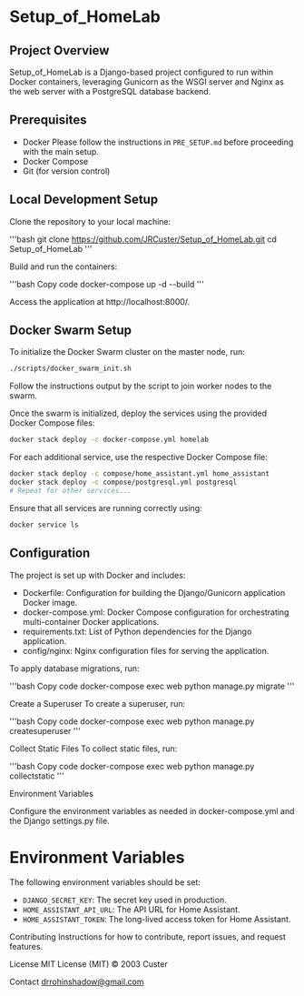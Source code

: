 
# Setup_of_HomeLab

## Project Overview

Setup_of_HomeLab is a Django-based project configured to run within Docker containers, leveraging Gunicorn as the WSGI server and Nginx as the web server with a PostgreSQL database backend.

## Prerequisites

- Docker
Please follow the instructions in `PRE_SETUP.md` before proceeding with the main setup.
- Docker Compose
- Git (for version control)

## Local Development Setup

Clone the repository to your local machine:

'''bash
git clone https://github.com/JRCuster/Setup_of_HomeLab.git
cd Setup_of_HomeLab
'''

Build and run the containers:

'''bash
Copy code
docker-compose up -d --build
'''

Access the application at http://localhost:8000/.
## Docker Swarm Setup

To initialize the Docker Swarm cluster on the master node, run:

```bash
./scripts/docker_swarm_init.sh
```

Follow the instructions output by the script to join worker nodes to the swarm.

Once the swarm is initialized, deploy the services using the provided Docker Compose files:

```bash
docker stack deploy -c docker-compose.yml homelab
```

For each additional service, use the respective Docker Compose file:

```bash
docker stack deploy -c compose/home_assistant.yml home_assistant
docker stack deploy -c compose/postgresql.yml postgresql
# Repeat for other services...
```

Ensure that all services are running correctly using:

```bash
docker service ls
```

## Configuration
The project is set up with Docker and includes:
- Dockerfile: Configuration for building the Django/Gunicorn application Docker image.
- docker-compose.yml: Docker Compose configuration for orchestrating multi-container Docker applications.
- requirements.txt: List of Python dependencies for the Django application.
- config/nginx: Nginx configuration files for serving the application.

To apply database migrations, run:

'''bash
Copy code
docker-compose exec web python manage.py migrate
'''

Create a Superuser
To create a superuser, run:

'''bash
Copy code
docker-compose exec web python manage.py createsuperuser
'''

Collect Static Files
To collect static files, run:

'''bash
Copy code
docker-compose exec web python manage.py collectstatic
'''

Environment Variables

Configure the environment variables as needed in docker-compose.yml and the Django settings.py file.
# Environment Variables
The following environment variables should be set:
- `DJANGO_SECRET_KEY`: The secret key used in production.
- `HOME_ASSISTANT_API_URL`: The API URL for Home Assistant.
- `HOME_ASSISTANT_TOKEN`: The long-lived access token for Home Assistant.


Contributing Instructions for how to contribute, report issues, and request features.

License
MIT License (MIT) © 2003 Custer

Contact drrohinshadow@gmail.com

